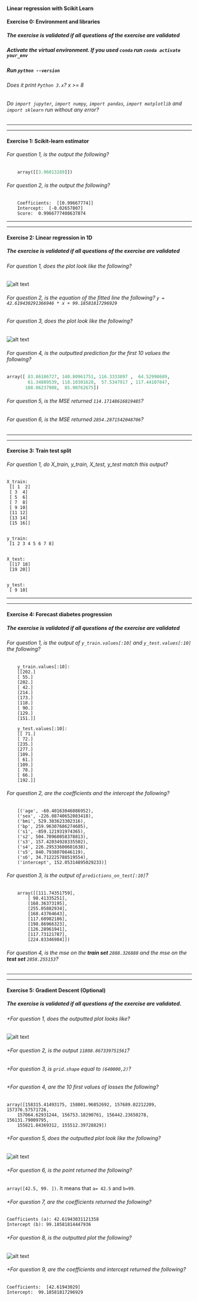 #### Linear regression with Scikit Learn

#### Exercise 0: Environment and libraries

##### The exercise is validated if all questions of the exercise are validated

##### Activate the virtual environment. If you used `conda` run `conda activate your_env`

##### Run `python --version`

###### Does it print `Python 3.x`? x >= 8

###### Do `import jupyter`, `import numpy`, `import pandas`, `import matplotlib` and `import sklearn` run without any error?

---

---

#### Exercise 1: Scikit-learn estimator

###### For question 1, is the output the following?

```python
    array([[3.96013289]])
```

###### For question 2, is the output the following?

```output
    Coefficients:  [[0.99667774]]
    Intercept:  [-0.02657807]
    Score:  0.9966777408637874
```

---

---

#### Exercise 2: Linear regression in 1D

##### The exercise is validated if all questions of the exercise are validated

###### For question 1, does the plot look like the following?

![alt text][q1]

[q1]: ../w2_day1_ex2_q1.png "Scatter plot"

###### For question 2, is the equation of the fitted line the following? `y = 42.619430291366946 * x + 99.18581817296929`

###### For question 3, does the plot look like the following?

![alt text][q3]

[q3]: ../w2_day1_ex2_q3.png "Scatter plot + fitted line"

###### For question 4, is the outputted prediction for the first 10 values the following?

```python
array([ 83.86186727, 140.80961751, 116.3333897 ,  64.52998689,
        61.34889539, 118.10301628,  57.5347917 , 117.44107847,
       108.06237908,  85.90762675])
```

###### For question 5, is the MSE returned `114.17148616819485`?

###### For question 6, is the MSE returned `2854.2871542048706`?

---

---

#### Exercise 3: Train test split

###### For question 1, do X_train, y_train, X_test, y_test match this output?

```console
X_train:
 [[ 1  2]
 [ 3  4]
 [ 5  6]
 [ 7  8]
 [ 9 10]
 [11 12]
 [13 14]
 [15 16]]


y_train:
 [1 2 3 4 5 6 7 8]


X_test:
 [[17 18]
 [19 20]]


y_test:
 [ 9 10]
```

---

---

#### Exercise 4: Forecast diabetes progression

##### The exercise is validated if all questions of the exercise are validated

###### For question 1, is the output of `y_train.values[:10]` and `y_test.values[:10]` the following?

```console
    y_train.values[:10]:
    [[202.]
    [ 55.]
    [202.]
    [ 42.]
    [214.]
    [173.]
    [118.]
    [ 90.]
    [129.]
    [151.]]

    y_test.values[:10]:
    [[ 71.]
    [ 72.]
    [235.]
    [277.]
    [109.]
    [ 61.]
    [109.]
    [ 78.]
    [ 66.]
    [192.]]
```

###### For question 2, are the coefficients and the intercept the following?

```console
    [('age', -60.40163046086952),
    ('sex', -226.08740652083418),
    ('bmi', 529.383623302316),
    ('bp', 259.96307686274605),
    ('s1', -859.121931974365),
    ('s2', 504.70960058378813),
    ('s3', 157.42034928335502),
    ('s4', 226.29533600601638),
    ('s5', 840.7938070846119),
    ('s6', 34.712225788519554),
    ('intercept', 152.05314895029233)]
```

###### For question 3, is the output of `predictions_on_test[:10]`?

```console
    array([[111.74351759],
        [ 98.41335251],
        [168.36373195],
        [255.05882934],
        [168.43764643],
        [117.60982186],
        [198.86966323],
        [126.28961941],
        [117.73121787],
        [224.83346984]])
```

###### For question 4, is the mse on the **train set** `2888.326888` and the mse on the **test set** `2858.255153`?

---

---

#### Exercise 5: Gradient Descent (Optional)

##### The exercise is validated if all questions of the exercise are validated.

###### +For question 1, does the outputted plot looks like?

![alt text][ex5q1]

[ex5q1]: ../w2_day1_ex5_q1.png "Scatter plot "

###### +For question 2, is the output `11808.867339751561`?

###### +For question 3, is `grid.shape` equal to `(640000,2)`?

###### +For question 4, are the 10 first values of losses the following?

```console
array([158315.41493175, 158001.96852692, 157689.02212209, 157376.57571726,
    157064.62931244, 156753.18290761, 156442.23650278, 156131.79009795,
    155821.84369312, 155512.39728829])
```

###### +For question 5, does the outputted plot look like the following?

![alt text][ex5q5]

[ex5q5]: ../w2_day1_ex5_q5.png "MSE"

###### +For question 6, is the point returned the following?

`array([42.5, 99. ])`. It means that `a= 42.5` and `b=99`.

###### +For question 7, are the coefficients returned the following?

```console
Coefficients (a): 42.61943031121358
Intercept (b): 99.18581814447936
```

###### +For question 8, is the outputted plot the following?

![alt text][ex5q8]

[ex5q8]: ../w2_day1_ex5_q8.png "MSE + Gradient descent"

###### +For question 9, are the coefficients and intercept returned the following?

```console
Coefficients:  [42.61943029]
Intercept:  99.18581817296929
```

